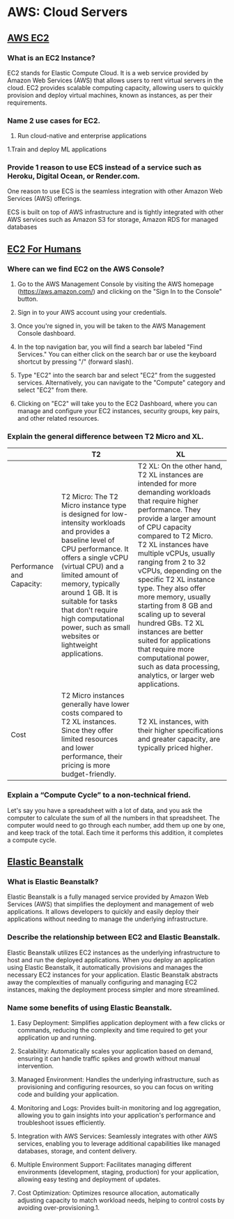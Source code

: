 # AWS: Cloud Servers

## [AWS EC2](https://aws.amazon.com/ec2/)



### What is an EC2 Instance?
EC2 stands for Elastic Compute Cloud. It is a web service provided by Amazon Web Services (AWS) that allows users to rent virtual servers in the cloud. EC2 provides scalable computing capacity, allowing users to quickly provision and deploy virtual machines, known as instances, as per their requirements.

### Name 2 use cases for EC2.

1. Run cloud-native and enterprise applications

1.Train and deploy ML applications 

### Provide 1 reason to use ECS instead of a service such as Heroku, Digital Ocean, or Render.com.


One reason to use ECS is the seamless integration with other Amazon Web Services (AWS) offerings.

ECS is built on top of AWS infrastructure and is tightly integrated with other AWS services such as Amazon S3 for storage, Amazon RDS for managed databases

## [EC2 For Humans](https://www.youtube.com/watch?v=lZMkgOMYYIg)




### Where can we find EC2 on the AWS Console?

1. Go to the AWS Management Console by visiting the AWS homepage (https://aws.amazon.com/) and clicking on the "Sign In to the Console" button.

1. Sign in to your AWS account using your credentials.

1. Once you're signed in, you will be taken to the AWS Management Console dashboard.

1. In the top navigation bar, you will find a search bar labeled "Find Services." You can either click on the search bar or use the keyboard shortcut by pressing "/" (forward slash).

1. Type "EC2" into the search bar and select "EC2" from the suggested services. Alternatively, you can navigate to the "Compute" category and select "EC2" from there.

1. Clicking on "EC2" will take you to the EC2 Dashboard, where you can manage and configure your EC2 instances, security groups, key pairs, and other related resources.


### Explain the general difference between T2 Micro and XL.

||T2|  XL|
|-|-|-|
|Performance and Capacity:|T2 Micro: The T2 Micro instance type is designed for low-intensity workloads and provides a baseline level of CPU performance. It offers a single vCPU (virtual CPU) and a limited amount of memory, typically around 1 GB. It is suitable for tasks that don't require high computational power, such as small websites or lightweight applications.|T2 XL: On the other hand, T2 XL instances are intended for more demanding workloads that require higher performance. They provide a larger amount of CPU capacity compared to T2 Micro. T2 XL instances have multiple vCPUs, usually ranging from 2 to 32 vCPUs, depending on the specific T2 XL instance type. They also offer more memory, usually starting from 8 GB and scaling up to several hundred GBs. T2 XL instances are better suited for applications that require more computational power, such as data processing, analytics, or larger web applications.|
|Cost|T2 Micro instances generally have lower costs compared to T2 XL instances. Since they offer limited resources and lower performance, their pricing is more budget-friendly. |T2 XL instances, with their higher specifications and greater capacity, are typically priced higher.|

### Explain a “Compute Cycle” to a non-technical friend.

Let's say you have a spreadsheet with a lot of data, and you ask the computer to calculate the sum of all the numbers in that spreadsheet. The computer would need to go through each number, add them up one by one, and keep track of the total. Each time it performs this addition, it completes a compute cycle.

## [Elastic Beanstalk](https://www.youtube.com/watch?v=SrwxAScdyT0)



### What is Elastic Beanstalk?

Elastic Beanstalk is a fully managed service provided by Amazon Web Services (AWS) that simplifies the deployment and management of web applications. It allows developers to quickly and easily deploy their applications without needing to manage the underlying infrastructure.

### Describe the relationship between EC2 and Elastic Beanstalk.

Elastic Beanstalk utilizes EC2 instances as the underlying infrastructure to host and run the deployed applications. When you deploy an application using Elastic Beanstalk, it automatically provisions and manages the necessary EC2 instances for your application. Elastic Beanstalk abstracts away the complexities of manually configuring and managing EC2 instances, making the deployment process simpler and more streamlined.

### Name some benefits of using Elastic Beanstalk.

1. Easy Deployment: Simplifies application deployment with a few clicks or commands, reducing the complexity and time required to get your application up and running.

1. Scalability: Automatically scales your application based on demand, ensuring it can handle traffic spikes and growth without manual intervention.

1. Managed Environment: Handles the underlying infrastructure, such as provisioning and configuring resources, so you can focus on writing code and building your application.

1. Monitoring and Logs: Provides built-in monitoring and log aggregation, allowing you to gain insights into your application's performance and troubleshoot issues efficiently.

1. Integration with AWS Services: Seamlessly integrates with other AWS services, enabling you to leverage additional capabilities like managed databases, storage, and content delivery.

1. Multiple Environment Support: Facilitates managing different environments (development, staging, production) for your application, allowing easy testing and deployment of updates.

1. Cost Optimization: Optimizes resource allocation, automatically adjusting capacity to match workload needs, helping to control costs by avoiding over-provisioning.1. 